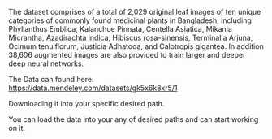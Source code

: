 The dataset comprises of a total of 2,029 original leaf images of ten unique categories of commonly found medicinal plants in Bangladesh, including Phyllanthus Emblica, Kalanchoe Pinnata, Centella Asiatica, Mikania Micrantha, Azadirachta indica, Hibiscus rosa-sinensis, Terminalia Arjuna, Ocimum tenuiflorum, Justicia Adhatoda, and Calotropis gigantea.
In addition 38,606 augmented images are also provided to train larger and deeper deep neural networks.


The Data can found here: 
https://data.mendeley.com/datasets/gk5x6k8xr5/1

Downloading it into your specific desired path.

You can load the data into your any of desired paths and can start working on it.
